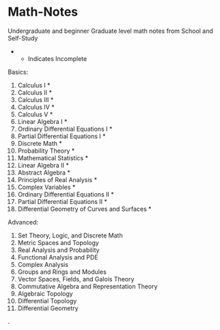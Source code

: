 # Math-Notes

 Undergraduate and beginner Graduate level math notes from School and Self-Study

* - Indicates Incomplete


Basics:
1. Calculus I *
2. Calculus II *
3. Calculus III *
4. Calculus IV *
5. Calculus V *
6. Linear Algebra I *
7. Ordinary Differential Equations I *
8. Partial Differential Equations I  *
9. Discrete Math *
10. Probability Theory *
2. Mathematical Statistics *
3. Linear Algebra II *
5. Abstract Algebra *
6. Principles of Real Analysis *
10. Complex Variables * 
11. Ordinary Differential Equations II *
12. Partial Differential Equations II *
14. Differential Geometry of Curves and Surfaces *


Advanced:
1. Set Theory, Logic, and Discrete Math
2. Metric Spaces and Topology
3. Real Analysis and Probability
4. Functional Analysis and PDE
5. Complex Analysis
6. Groups and Rings and Modules
7. Vector Spaces, Fields, and Galois Theory
8. Commutative Algebra and Representation Theory
9. Algebraic Topology
10. Differential Topology
11. Differential Geometry
















   











       

    
  .   













